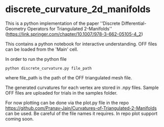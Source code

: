 # discrete_curvature_2d_manifolds
This is a python implementation of  the paper ''Discrete Differential-Geometry Operators for Triangulated 2-Manifolds'' (https://link.springer.com/chapter/10.1007/978-3-662-05105-4_2)

This contains a python notebook for interactive understanding. OFF files can be loaded from the 'Main' cell.

In order to run the python file
```
python discrete_curvature.py file_path
```
where file_path is the path of the OFF triangulated mesh file.

The generated curvatures for each vertex are stored in .npy files.
Sample OFF files are uploaded for trials in the samples folder.

For now plotting can be done via the plot.py file in the repo https://github.com/Pranav-Jain/Curvatures-of-Triangulated-2-Manifolds can be used. Be careful of the file names it requires.
In repo plot support coming soon. 

